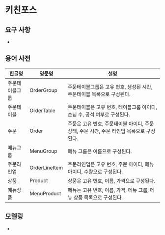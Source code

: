 # 키친포스

## 요구 사항

- 

## 용어 사전
| 한글명 | 영문명 | 설명 |
| --- | --- | --- |
| 주문테이블그룹 | OrderGroup | 주문테이블그룹은 고유 번호, 생성된 시간, 주문테이블 목록으로 구성된다. |
| 주문테이블 | OrderTable | 주문테이블은 고유 번호, 테이블그룹 아이디, 손님 수, 공석 여부로 구성된다. |
| 주문 | Order | 주문은 고유 번호, 주문테이블 아이디, 주문 상태, 주문 시간, 주문 라인업 목록으로 구성된다. |
| 메뉴그룹 | MenuGroup | 메뉴 그룹은 이름으로 구성된다. |
| 주문라인업 | OrderLineItem | 주문라인업은 고유 번호, 주문 아이디, 메뉴 아이디, 수량으로 구성된다. |
| 상품 | Product | 상품은 고유 번호, 이름, 가격으로 구성된다. | 
| 메뉴상품 | MenuProduct | 메뉴는 고유 번호, 이름, 가격, 메뉴 그룹, 메뉴 상품 목록으로 구성된다. |

## 모델링

- 
